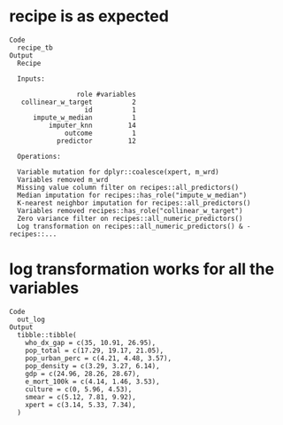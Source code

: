 # recipe is as expected

    Code
      recipe_tb
    Output
      Recipe
      
      Inputs:
      
                     role #variables
       collinear_w_target          2
                       id          1
          impute_w_median          1
              imputer_knn         14
                  outcome          1
                predictor         12
      
      Operations:
      
      Variable mutation for dplyr::coalesce(xpert, m_wrd)
      Variables removed m_wrd
      Missing value column filter on recipes::all_predictors()
      Median imputation for recipes::has_role("impute_w_median")
      K-nearest neighbor imputation for recipes::all_predictors()
      Variables removed recipes::has_role("collinear_w_target")
      Zero variance filter on recipes::all_numeric_predictors()
      Log transformation on recipes::all_numeric_predictors() & -recipes::...

# log transformation works for all the variables

    Code
      out_log
    Output
      tibble::tibble(
        who_dx_gap = c(35, 10.91, 26.95),
        pop_total = c(17.29, 19.17, 21.05),
        pop_urban_perc = c(4.21, 4.48, 3.57),
        pop_density = c(3.29, 3.27, 6.14),
        gdp = c(24.96, 28.26, 28.67),
        e_mort_100k = c(4.14, 1.46, 3.53),
        culture = c(0, 5.96, 4.53),
        smear = c(5.12, 7.81, 9.92),
        xpert = c(3.14, 5.33, 7.34),
      )

